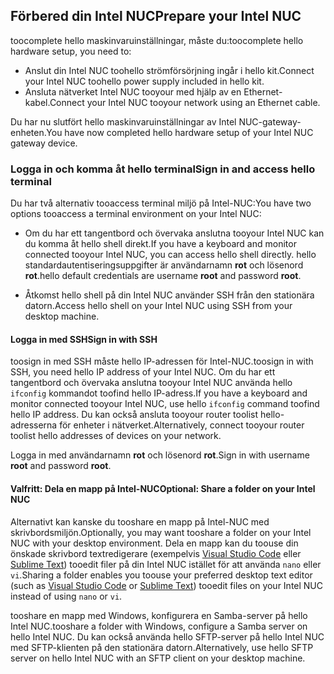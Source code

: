 ## <a name="prepare-your-intel-nuc"></a><span data-ttu-id="96bbf-101">Förbered din Intel NUC</span><span class="sxs-lookup"><span data-stu-id="96bbf-101">Prepare your Intel NUC</span></span>

<span data-ttu-id="96bbf-102">toocomplete hello maskinvaruinställningar, måste du:</span><span class="sxs-lookup"><span data-stu-id="96bbf-102">toocomplete hello hardware setup, you need to:</span></span>

- <span data-ttu-id="96bbf-103">Anslut din Intel NUC toohello strömförsörjning ingår i hello kit.</span><span class="sxs-lookup"><span data-stu-id="96bbf-103">Connect your Intel NUC toohello power supply included in hello kit.</span></span>
- <span data-ttu-id="96bbf-104">Ansluta nätverket Intel NUC tooyour med hjälp av en Ethernet-kabel.</span><span class="sxs-lookup"><span data-stu-id="96bbf-104">Connect your Intel NUC tooyour network using an Ethernet cable.</span></span>

<span data-ttu-id="96bbf-105">Du har nu slutfört hello maskinvaruinställningar av Intel NUC-gateway-enheten.</span><span class="sxs-lookup"><span data-stu-id="96bbf-105">You have now completed hello hardware setup of your Intel NUC gateway device.</span></span>

### <a name="sign-in-and-access-hello-terminal"></a><span data-ttu-id="96bbf-106">Logga in och komma åt hello terminal</span><span class="sxs-lookup"><span data-stu-id="96bbf-106">Sign in and access hello terminal</span></span>

<span data-ttu-id="96bbf-107">Du har två alternativ tooaccess terminal miljö på Intel-NUC:</span><span class="sxs-lookup"><span data-stu-id="96bbf-107">You have two options tooaccess a terminal environment on your Intel NUC:</span></span>

- <span data-ttu-id="96bbf-108">Om du har ett tangentbord och övervaka anslutna tooyour Intel NUC kan du komma åt hello shell direkt.</span><span class="sxs-lookup"><span data-stu-id="96bbf-108">If you have a keyboard and monitor connected tooyour Intel NUC, you can access hello shell directly.</span></span> <span data-ttu-id="96bbf-109">hello standardautentiseringsuppgifter är användarnamn **rot** och lösenord **rot**.</span><span class="sxs-lookup"><span data-stu-id="96bbf-109">hello default credentials are username **root** and password **root**.</span></span>

- <span data-ttu-id="96bbf-110">Åtkomst hello shell på din Intel NUC använder SSH från den stationära datorn.</span><span class="sxs-lookup"><span data-stu-id="96bbf-110">Access hello shell on your Intel NUC using SSH from your desktop machine.</span></span>

#### <a name="sign-in-with-ssh"></a><span data-ttu-id="96bbf-111">Logga in med SSH</span><span class="sxs-lookup"><span data-stu-id="96bbf-111">Sign in with SSH</span></span>

<span data-ttu-id="96bbf-112">toosign in med SSH måste hello IP-adressen för Intel-NUC.</span><span class="sxs-lookup"><span data-stu-id="96bbf-112">toosign in with SSH, you need hello IP address of your Intel NUC.</span></span> <span data-ttu-id="96bbf-113">Om du har ett tangentbord och övervaka anslutna tooyour Intel NUC använda hello `ifconfig` kommandot toofind hello IP-adress.</span><span class="sxs-lookup"><span data-stu-id="96bbf-113">If you have a keyboard and monitor connected tooyour Intel NUC, use hello `ifconfig` command toofind hello IP address.</span></span> <span data-ttu-id="96bbf-114">Du kan också ansluta tooyour router toolist hello-adresserna för enheter i nätverket.</span><span class="sxs-lookup"><span data-stu-id="96bbf-114">Alternatively, connect tooyour router toolist hello addresses of devices on your network.</span></span>

<span data-ttu-id="96bbf-115">Logga in med användarnamn **rot** och lösenord **rot**.</span><span class="sxs-lookup"><span data-stu-id="96bbf-115">Sign in with username **root** and password **root**.</span></span>

#### <a name="optional-share-a-folder-on-your-intel-nuc"></a><span data-ttu-id="96bbf-116">Valfritt: Dela en mapp på Intel-NUC</span><span class="sxs-lookup"><span data-stu-id="96bbf-116">Optional: Share a folder on your Intel NUC</span></span>

<span data-ttu-id="96bbf-117">Alternativt kan kanske du tooshare en mapp på Intel-NUC med skrivbordsmiljön.</span><span class="sxs-lookup"><span data-stu-id="96bbf-117">Optionally, you may want tooshare a folder on your Intel NUC with your desktop environment.</span></span> <span data-ttu-id="96bbf-118">Dela en mapp kan du toouse din önskade skrivbord textredigerare (exempelvis [Visual Studio Code](https://code.visualstudio.com/) eller [Sublime Text](http://www.sublimetext.com/)) tooedit filer på din Intel NUC istället för att använda `nano` eller `vi`.</span><span class="sxs-lookup"><span data-stu-id="96bbf-118">Sharing a folder enables you toouse your preferred desktop text editor (such as [Visual Studio Code](https://code.visualstudio.com/) or [Sublime Text](http://www.sublimetext.com/)) tooedit files on your Intel NUC instead of using `nano` or `vi`.</span></span>

<span data-ttu-id="96bbf-119">tooshare en mapp med Windows, konfigurera en Samba-server på hello Intel NUC.</span><span class="sxs-lookup"><span data-stu-id="96bbf-119">tooshare a folder with Windows, configure a Samba server on hello Intel NUC.</span></span> <span data-ttu-id="96bbf-120">Du kan också använda hello SFTP-server på hello Intel NUC med SFTP-klienten på den stationära datorn.</span><span class="sxs-lookup"><span data-stu-id="96bbf-120">Alternatively, use hello SFTP server on hello Intel NUC with an SFTP client on your desktop machine.</span></span>
